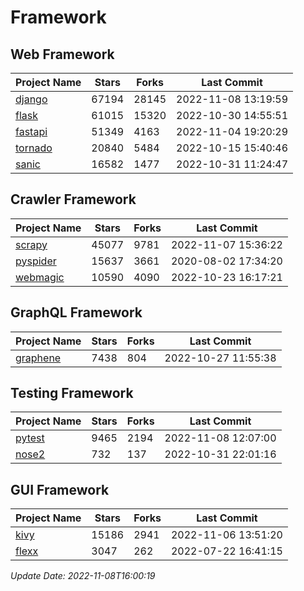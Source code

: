 # Framework

## Web Framework
| Project Name | Stars | Forks | Last Commit |
| ------------ | ----- | ----- | ----------- |
| [django](https://github.com/django/django) | 67194 | 28145 | 2022-11-08 13:19:59 |
| [flask](https://github.com/pallets/flask) | 61015 | 15320 | 2022-10-30 14:55:51 |
| [fastapi](https://github.com/tiangolo/fastapi) | 51349 | 4163 | 2022-11-04 19:20:29 |
| [tornado](https://github.com/tornadoweb/tornado) | 20840 | 5484 | 2022-10-15 15:40:46 |
| [sanic](https://github.com/sanic-org/sanic) | 16582 | 1477 | 2022-10-31 11:24:47 |

## Crawler Framework
| Project Name | Stars | Forks | Last Commit |
| ------------ | ----- | ----- | ----------- |
| [scrapy](https://github.com/scrapy/scrapy) | 45077 | 9781 | 2022-11-07 15:36:22 |
| [pyspider](https://github.com/binux/pyspider) | 15637 | 3661 | 2020-08-02 17:34:20 |
| [webmagic](https://github.com/code4craft/webmagic) | 10590 | 4090 | 2022-10-23 16:17:21 |

## GraphQL Framework
| Project Name | Stars | Forks | Last Commit |
| ------------ | ----- | ----- | ----------- |
| [graphene](https://github.com/graphql-python/graphene) | 7438 | 804 | 2022-10-27 11:55:38 |

## Testing Framework
| Project Name | Stars | Forks | Last Commit |
| ------------ | ----- | ----- | ----------- |
| [pytest](https://github.com/pytest-dev/pytest) | 9465 | 2194 | 2022-11-08 12:07:00 |
| [nose2](https://github.com/nose-devs/nose2) | 732 | 137 | 2022-10-31 22:01:16 |

## GUI Framework
| Project Name | Stars | Forks | Last Commit |
| ------------ | ----- | ----- | ----------- |
| [kivy](https://github.com/kivy/kivy) | 15186 | 2941 | 2022-11-06 13:51:20 |
| [flexx](https://github.com/flexxui/flexx) | 3047 | 262 | 2022-07-22 16:41:15 |

*Update Date: 2022-11-08T16:00:19*